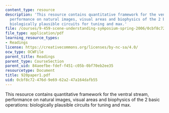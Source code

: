 ```yaml
---
content_type: resource
description: 'This resource contains quantitative framework for the ventral stream,
  performance on natural images, visual areas and biophysics of the 2 basic operations:
  biologically plausible circuits for tuning and max.'
file: /courses/9-459-scene-understanding-symposium-spring-2006/0cbf8c72476d9e6962a247a164dafb55_920paper1.pdf
file_type: application/pdf
learning_resource_types:
- Readings
license: https://creativecommons.org/licenses/by-nc-sa/4.0/
ocw_type: OCWFile
parent_title: Readings
parent_type: CourseSection
parent_uid: 84aeefbe-fdef-f451-c05b-0bf70eb2ee35
resourcetype: Document
title: 920paper1.pdf
uid: 0cbf8c72-476d-9e69-62a2-47a164dafb55
---
```

This resource contains quantitative framework for the ventral stream, performance on natural images, visual areas and biophysics of the 2 basic operations: biologically plausible circuits for tuning and max.